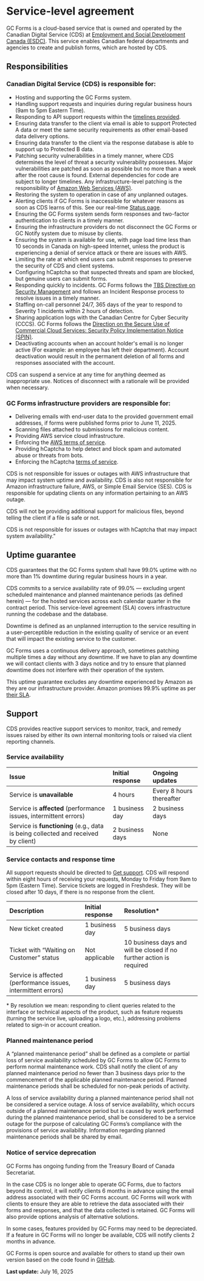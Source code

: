 # Service-level agreement

GC Forms is a cloud-based service that is owned and operated by the Canadian Digital Service (CDS) at [Employment and Social Development Canada (ESDC)](https://www.canada.ca/en/employment-social-development.html). This service enables Canadian federal departments and agencies to create and publish forms, which are hosted by CDS.

## Responsibilities

### Canadian Digital Service (CDS) is responsible for:

- Hosting and supporting the GC Forms system.
- Handling support requests and inquiries during regular business hours (9am to 5pm Eastern Time).
- Responding to API support requests within the [timelines provided](#service-contacts-and-response-time).
- Ensuring data transfer to the client via email is able to support Protected A data or meet the same security requirements as other email-based data delivery options.
- Ensuring data transfer to the client via the response database is able to support up to Protected B data.
- Patching security vulnerabilities in a timely manner, where CDS determines the level of threat a security vulnerability possesses. Major vulnerabilities are patched as soon as possible but no more than a week after the root cause is found. External dependencies for code are subject to longer timelines. Any infrastructure-level patching is the responsibility of [Amazon Web Services (AWS)](https://aws.amazon.com/service-terms/).
- Restoring the system to operation in case of any unplanned outages.
- Alerting clients if GC Forms is inaccessible for whatever reasons as soon as CDS learns of this. See our real-time [Status page](https://status-statut.cds-snc.ca/history/gc-forms-formulaires-gc).
- Ensuring the GC Forms system sends form responses and two-factor authentication to clients in a timely manner.
- Ensuring the infrastructure providers do not disconnect the GC Forms or GC Notify system due to misuse by clients.
- Ensuring the system is available for use, with page load time less than 10 seconds in Canada on high-speed Internet, unless the product is experiencing a denial of service attack or there are issues with AWS.
- Limiting the rate at which end users can submit responses to preserve the security of CDS and client systems.
- Configuring hCaptcha so that suspected threats and spam are blocked, but genuine users can submit forms.
- Responding quickly to incidents. GC Forms follows the [TBS Directive on Security Management](https://www.tbs-sct.canada.ca/pol/doc-eng.aspx?id=32611) and follows an Incident Response process to resolve issues in a timely manner.
- Staffing on-call personnel 24/7, 365 days of the year to respond to Severity 1 incidents within 2 hours of detection.
- Sharing application logs with the Canadian Centre for Cyber Security (CCCS). GC Forms follows the [Direction on the Secure Use of Commercial Cloud Services: Security Policy Implementation Notice (SPIN)](https://www.canada.ca/en/government/system/digital-government/digital-government-innovations/cloud-services/direction-secure-use-commercial-cloud-services-spin.html).
- Deactivating accounts when an account holder's email is no longer active (For example: an employee has left their department). Account deactivation would result in the permanent deletion of all forms and responses associated with the account.

CDS can suspend a service at any time for anything deemed as inappropriate use. Notices of disconnect with a rationale will be provided when necessary.

### GC Forms infrastructure providers are responsible for:

- Delivering emails with end-user data to the provided government email addresses, if forms were published forms prior to June 11, 2025.
- Scanning files attached to submissions for malicious content.
- Providing AWS service cloud infrastructure.
- Enforcing the [AWS terms of service](https://aws.amazon.com/service-terms/).
- Providing hCaptcha to help detect and block spam and automated abuse or threats from bots.
- Enforcing the hCaptcha [terms of service](https://www.hcaptcha.com/terms).

CDS is not responsible for issues or outages with AWS infrastructure that may impact system uptime and availability. CDS is also not responsible for Amazon infrastructure failure, AWS, or Simple Email Service (SES). CDS is responsible for updating clients on any information pertaining to an AWS outage.

CDS  will not be providing additional support for malicious files, beyond telling the client if a file is safe or not.

CDS is not responsible for issues or outages with hCaptcha that may impact system availability."

## Uptime guarantee

CDS guarantees that the GC Forms system shall have 99.0% uptime with no more than 1% downtime during regular business hours in a year.

CDS commits to a service availability rate of 99.0% — excluding urgent scheduled maintenance and planned maintenance periods (as defined herein) — for the hosted services across each calendar quarter in the contract period. This service-level agreement (SLA) covers infrastructure running the codebase and the database.

Downtime is defined as an unplanned interruption to the service resulting in a user-perceptible reduction in the existing quality of service or an event that will impact the existing service to the customer.

GC Forms uses a continuous delivery approach, sometimes patching multiple times a day without any downtime. If we have to plan any downtime we will contact clients with 3 days notice and try to ensure that planned downtime does not interfere with their operation of the system.

This uptime guarantee excludes any downtime experienced by Amazon as they are our infrastructure provider. Amazon promises 99.9% uptime as per [their SLA](https://aws.amazon.com/messaging/sla/).

## Support

CDS provides reactive support services to monitor, track, and remedy issues raised by either its own internal monitoring tools or raised via client reporting channels.

### Service availability

| Issue                                                                               | Initial response                       | Ongoing updates            |
| :---------------------------------------------------------------------------------- | :------------------------------------- | :------------------------- |
| Service is **unavailable**                                                          | 4 hours | Every 8 hours thereafter |
| Service is **affected** (performance issues, intermittent errors)                   | 1 business day                         | 2 business days       |
| Service is **functioning** (e.g., data is being collected and received by client) | 2 business days                        | None            |

### Service contacts and response time

All support requests should be directed to [Get support](/en/support). CDS will respond within eight hours of receiving your requests, Monday to Friday from 9am to 5pm (Eastern Time). Service tickets are logged in Freshdesk. They will be closed after 10 days, if there is no response from the client.

| Description                                                   | Initial response | Resolution\*                                                         |
| :------------------------------------------------------------ | :--------------- | :------------------------------------------------------------------- |
| New ticket created                                            | 1 business day   | 5 business days                                                      |
| Ticket with “Waiting on Customer” status                      | Not applicable   | 10 business days and will be closed if no further action is required |
| Service is affected (performance issues, intermittent errors) | 1 business day   | 5 business days                                                      |

\* By resolution we mean: responding to client queries related to the interface or technical aspects of the product, such as feature requests (turning the service live, uploading a logo, etc.), addressing problems related to sign-in or account creation.

### Planned maintenance period

A “planned maintenance period” shall be defined as a complete or partial loss of service availability scheduled by GC Forms to allow GC Forms to perform normal maintenance work. CDS shall notify the client of any planned maintenance period no fewer than 3 business days prior to the commencement of the applicable planned maintenance period. Planned maintenance periods shall be scheduled for non-peak periods of activity.

A loss of service availability during a planned maintenance period shall not be considered a service outage. A loss of service availability, which occurs outside of a planned maintenance period but is caused by work performed during the planned maintenance period, shall be considered to be a service outage for the purpose of calculating GC Forms’s compliance with the provisions of service availability. Information regarding planned maintenance periods shall be shared by email.

### Notice of service deprecation

GC Forms has ongoing funding from the Treasury Board of Canada Secretariat.

In the case CDS is no longer able to operate GC Forms, due to factors beyond its control, it will notify clients 6 months in advance using the email address associated with their GC Forms account. GC Forms will work with clients to ensure they are able to retrieve the data associated with their forms and responses, and that the data collected is retained. GC Forms will also provide  options analysis of alternative solutions. 

In some cases, features provided by GC Forms may need to be depreciated. If a feature in GC Forms will no longer be available, CDS will notify clients 2 months in advance.

GC Forms is open source and available for others to stand up their own version based on the code found in [GitHub](https://github.com/cds-snc/platform-forms-client).

**Last update:** July 16, 2025
